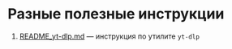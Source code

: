 # Разные полезные инструкции

1. [README_yt-dlp.md](yt-dlp/README_yt-dlp.md) — инструкция по утилите `yt-dlp`
